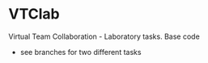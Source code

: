 # VTClab
Virtual Team Collaboration - Laboratory tasks.
Base code
- see branches for two different tasks
